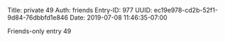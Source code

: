 Title: private 49
Auth: friends
Entry-ID: 977
UUID: ec19e978-cd2b-52f1-9d84-76dbbfd1e846
Date: 2019-07-08 11:46:35-07:00

Friends-only entry 49
